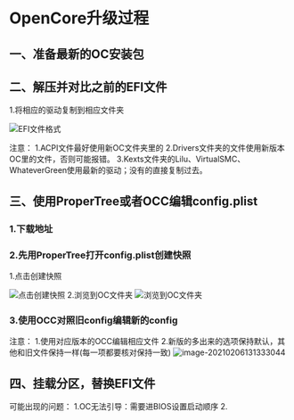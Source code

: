 # OpenCore升级过程

## 一、准备最新的OC安装包

[点击下载]: https://github.com/acidanthera/OpenCorePkg

## 二、解压并对比之前的EFI文件

1.将相应的驱动复制到相应文件夹

![EFI文件格式](https://tva1.sinaimg.cn/large/008eGmZEly1gndqgvx66tj31an0gtdm5.jpg)

注意：
		1.ACPI文件最好使用新OC文件夹里的
		2.Drivers文件夹的文件使用新版本OC里的文件，否则可能报错。
		3.Kexts文件夹的Lilu、VirtualSMC、WhateverGreen使用最新的驱动；没有的直接复制过去。

## 三、使用ProperTree或者OCC编辑config.plist

### 1.下载地址

[ProperTree]: https://github.com/corpnewt/ProperTree
[OCC]: https://mackie100projects.altervista.org/download-opencore-configurator/

### 2.先用ProperTree打开config.plist创建快照

1.点击创建快照

![点击创建快照](https://tva1.sinaimg.cn/large/008eGmZEly1gndqgzir0oj308j0bxdif.jpg)
2.浏览到OC文件夹
![浏览到OC文件夹](https://tva1.sinaimg.cn/large/008eGmZEly1gndqh2bp2oj30kf0b4jst.jpg)

### 3.使用OCC对照旧config编辑新的config

注意：
	1.使用对应版本的OCC编辑相应文件
	2.新版的多出来的选项保持默认，其他和旧文件保持一样(每一项都要核对保持一致)
![image-20210206131333044](https://tva1.sinaimg.cn/large/008eGmZEly1gndqm9h7yzj30zm0icaf4.jpg)

## 四、挂载分区，替换EFI文件

可能出现的问题：
1.OC无法引导：需要进BIOS设置启动顺序
2.

[其他常见问题点击]: http://im
